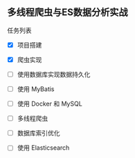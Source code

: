 ## 多线程爬虫与ES数据分析实战

任务列表

- [x] 项目搭建
- [x] 爬虫实现
- [ ] 使用数据库实现数据持久化
- [ ] 使用 MyBatis
- [ ] 使用 Docker 和 MySQL
- [ ] 多线程爬虫
- [ ] 数据库索引优化
- [ ] 使用 Elasticsearch

